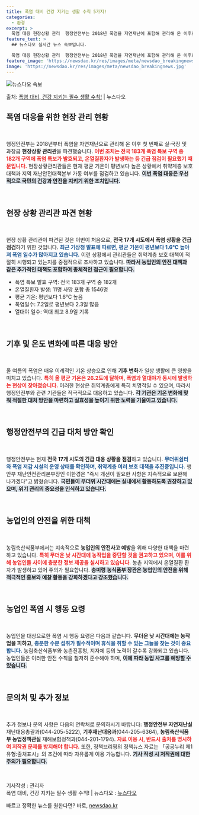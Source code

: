 ```yaml
---
title: 폭염 대비 건강 지키는 생활 수칙 5가지!
categories:
  - 환경
excerpt: >
  폭염 대응 현장상황 관리  행정안전부는 2018년 폭염을 자연재난에 포함해 관리해 온 이후로 처음으로 실·국…
feature_text: >
  ## 뉴스다오 실시간 뉴스 속보입니다.

  폭염 대응 현장상황 관리  행정안전부는 2018년 폭염을 자연재난에 포함해 관리해 온 이후로 처음으로 실·국…
feature_image: 'https://newsdao.kr/res/images/meta/newsdao_breakingnews.jpg'
image: 'https://newsdao.kr/res/images/meta/newsdao_breakingnews.jpg'
---
```


![뉴스다오 속보](https://newsdao.kr/res/images/meta/newsdao_breakingnews.jpg)

<p>출처: <a href="https://newsdao.kr/5222" rel="dofollow">폭염 대비, 건강 지키는 필수 생활 수칙!</a> | 뉴스다오</p>

<h2 data-ke-size="size26">폭염 대응을 위한 현장 관리 현황</h2>

<p data-ke-size="size16">&nbsp;</p>

행정안전부는 2018년부터 폭염을 자연재난으로 관리해 온 이후 첫 번째로 실·국장 및 과장급 <b>현장상황 관리관</b>을 파견했습니다. <b><span style="color: #ee2323;">이번 조치는 전국 183개 폭염 특보 구역 중 182개 구역에 폭염 특보가 발효되고, 온열질환자가 발생하는 등 긴급 점검이 필요했기 때문입니다.</span></b> 현장상황관리관들은 현재 평균 기온이 평년보다 높은 상황에서 취약계층 보호 대책과 지역 재난안전대책본부 가동 여부를 점검하고 있습니다. <b><span style="background-color: #21538527;">이번 폭염 대응은 우선적으로 국민의 건강과 안전을 지키기 위한 조치입니다.</span></b> 

<p data-ke-size="size16">&nbsp;</p>

<h2 data-ke-size="size26">현장 상황 관리관 파견 현황</h2>

<p data-ke-size="size16">&nbsp;</p>

현장 상황 관리관이 파견된 것은 이번이 처음으로, <b>전국 17개 시도에서 폭염 상황을 긴급 점검</b>하기 위한 것입니다. <b><span style="color: #1a5490;">최근 기상청 발표에 따르면, 평균 기온이 평년보다 1.6℃ 높아져 폭염 일수가 많아지고 있습니다.</span></b> 이런 상황에서 관리관들은 취약계층 보호 대책이 적절히 시행되고 있는지를 중점적으로 조사하고 있습니다. <b><span style="background-color: #21538527;">따라서 농업인의 안전 대책과 같은 추가적인 대책도 포함하여 총체적인 접근이 필요합니다.</span></b> 

<ul>
  <li>폭염 특보 발효 구역: 전국 183개 구역 중 182개</li>
  <li>온열질환자 발생: 11명 사망 포함 총 1546명</li>
  <li>평균 기온: 평년보다 1.6℃ 높음</li>
  <li>폭염일수: 7.2일로 평년보다 2.3일 많음</li>
  <li>열대야 일수: 역대 최고 8.9일 기록</li>
</ul>

<p data-ke-size="size16">&nbsp;</p>

<h2 data-ke-size="size26">기후 및 온도 변화에 따른 대응 방안</h2>

<p data-ke-size="size16">&nbsp;</p>

올 여름의 폭염은 매우 이례적인 기온 상승으로 인해 <b>기후 변화</b>가 일상 생활에 큰 영향을 미치고 있습니다. <b><span style="color: #ee2323;">특히 올 평균 기온은 26.2도에 달하며, 폭염과 열대야가 동시에 발생하는 현상이 잦아졌습니다.</span></b> 이러한 현상은 취약계층에게 특히 치명적일 수 있으며, 따라서 행정안전부와 관련 기관들은 적극적으로 대응하고 있습니다. <b><span style="background-color: #21538527;">각 기관은 기온 변화에 맞춰 적절한 대처 방안을 마련하고 실효성을 높이기 위한 노력을 기울이고 있습니다.</span></b> 

<p data-ke-size="size16">&nbsp;</p>

<h2 data-ke-size="size26">행정안전부의 긴급 대처 방안 확인</h2>

<p data-ke-size="size16">&nbsp;</p>

행정안전부는 현재 <b>전국 17개 시도의 긴급 대응 상황을 점검</b>하고 있습니다. <b><span style="color: #1a5490;">무더위쉼터와 폭염 저감 시설의 운영 상태를 확인하며, 취약계층 여러 보호 대책을 추진중입니다.</span></b> 행안부 재난안전관리본부장인 이한경은 "즉시 개선이 필요한 사항은 지속적으로 보완해 나가겠다"고 밝혔습니다. <b><span style="background-color: #21538527;">국민들이 무더위 시간대에는 실내에서 활동하도록 권장하고 있으며, 위기 관리의 중요성을 인식하고 있습니다.</span></b> 

<p data-ke-size="size16">&nbsp;</p>

<h2 data-ke-size="size26">농업인의 안전을 위한 대책</h2>

<p data-ke-size="size16">&nbsp;</p>

농림축산식품부에서는 지속적으로 <b>농업인의 안전사고 예방</b>을 위해 다양한 대책을 마련하고 있습니다. <b><span style="color: #ee2323;">특히 무더운 낮 시간대에 농작업을 중단할 것을 권고하고 있으며, 이를 위해 농업인들 사이에 충분한 정보 제공을 실시하고 있습니다.</span></b> 농촌 지역에서 온열질환 환자가 발생하고 있어 주의가 필요합니다. <b><span style="background-color: #21538527;">송미령 농식품부 장관은 농업인의 안전을 위해 적극적인 홍보와 예찰 활동을 강화하겠다고 강조했습니다.</span></b> 

<p data-ke-size="size16">&nbsp;</p>

<h2 data-ke-size="size26">농업인 폭염 시 행동 요령</h2>

<p data-ke-size="size16">&nbsp;</p>

농업인을 대상으로한 폭염 시 행동 요령은 다음과 같습니다. <b>무더운 낮 시간대에는 농작업을 피하고</b>, <b><span style="color: #1a5490;">충분한 수분 섭취가 필수적이며 휴식을 취할 수 있는 그늘을 찾는 것이 중요합니다.</span></b> 농림축산식품부와 농촌진흥청, 지자체 등의 노력이 갈수록 강화되고 있습니다. 농업인들은 이러한 안전 수칙을 철저히 준수해야 하며, <b><span style="background-color: #21538527;">이에 따라 농업 사고를 예방할 수 있습니다.</span></b> 

<p data-ke-size="size16">&nbsp;</p>

<h2 data-ke-size="size26">문의처 및 추가 정보</h2>

<p data-ke-size="size16">&nbsp;</p>

추가 정보나 문의 사항은 다음의 연락처로 문의하시기 바랍니다: <b>행정안전부 자연재난실</b> 재난대응총괄과(044-205-5222), <b>기후재난대응과</b>(044-205-6364), <b>농림축산식품부 농업정책관실</b> 재해보험정책과(044-201-1794). <b><span style="color: #ee2323;">자료 이용 시, 반드시 출처를 명시하여 저작권 문제를 방지해야 합니다.</span></b> 또한, 정책브리핑의 정책뉴스 자료는 「공공누리 제1유형:출처표시」의 조건에 따라 자유롭게 이용 가능합니다. <b><span style="background-color: #21538527;">기사 작성 시 저작권에 대한 주의가 필요합니다.</span></b> 

<p data-ke-size="size16">&nbsp;</p>

기사작성 : 관리자  
폭염 대비, 건강 지키는 필수 생활 수칙! | 뉴스다오 : [뉴스다오](https://newsdao.kr/5222) 

빠르고 정확한 뉴스를 원한다면? 바로, <a href="https://newsdao.kr" rel="dofollow">newsdao.kr</a>


